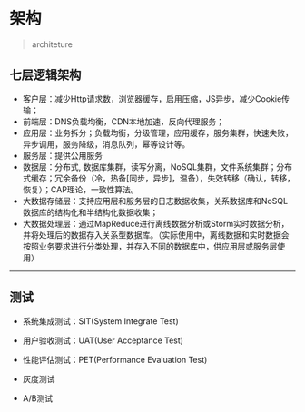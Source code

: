 # 架构
> architeture


## 七层逻辑架构

- 客户层：减少Http请求数，浏览器缓存，启用压缩，JS异步，减少Cookie传输；
- 前端层：DNS负载均衡，CDN本地加速，反向代理服务；
- 应用层：业务拆分；负载均衡，分级管理，应用缓存，服务集群，快速失败，异步调用，服务降级，消息队列，幂等设计等。
- 服务层：提供公用服务
- 数据层：分布式, 数据库集群，读写分离，NoSQL集群，文件系统集群；分布式缓存；冗余备份（冷，热备[同步，异步]，温备），失效转移（确认，转移，恢复）；CAP理论，一致性算法。
- 大数据存储层：支持应用层和服务层的日志数据收集，关系数据库和NoSQL数据库的结构化和半结构化数据收集；
- 大数据处理层：通过MapReduce进行离线数据分析或Storm实时数据分析，并将处理后的数据存入关系型数据库。（实际使用中，离线数据和实时数据会按照业务要求进行分类处理，并存入不同的数据库中，供应用层或服务层使用）



---
## 测试


- 系统集成测试：SIT(System Integrate Test)
- 用户验收测试：UAT(User Acceptance Test)
- 性能评估测试：PET(Performance Evaluation Test)

- 灰度测试
- A/B测试